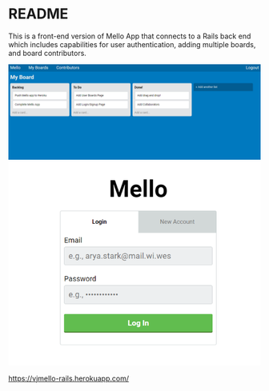 # README

This is a front-end version of Mello App that connects to a Rails back end which includes capabilities for user authentication, adding multiple boards, and board contributors.

![](./image/screenshot1.PNG)
![](./image/screenshot.PNG)

https://vjmello-rails.herokuapp.com/




